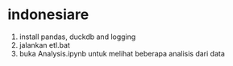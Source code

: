 # indonesiare
1. install pandas, duckdb and logging
2. jalankan etl.bat
3. buka Analysis.ipynb untuk melihat beberapa analisis dari data